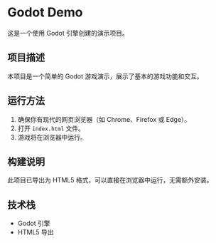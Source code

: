 # Godot Demo

这是一个使用 Godot 引擎创建的演示项目。

## 项目描述

本项目是一个简单的 Godot 游戏演示，展示了基本的游戏功能和交互。

## 运行方法

1. 确保你有现代的网页浏览器（如 Chrome、Firefox 或 Edge）。
2. 打开 `index.html` 文件。
3. 游戏将在浏览器中运行。

## 构建说明

此项目已导出为 HTML5 格式，可以直接在浏览器中运行，无需额外安装。

## 技术栈

- Godot 引擎
- HTML5 导出
